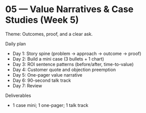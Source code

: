 # 05 — Value Narratives & Case Studies (Week 5)

Theme: Outcomes, proof, and a clear ask.

Daily plan
- Day 1: Story spine (problem → approach → outcome → proof)
- Day 2: Build a mini case (3 bullets + 1 chart)
- Day 3: ROI sentence patterns (before/after, time-to-value)
- Day 4: Customer quote and objection preemption
- Day 5: One-pager value narrative
- Day 6: 90-second talk track
- Day 7: Review

Deliverables
- 1 case mini; 1 one-pager; 1 talk track
